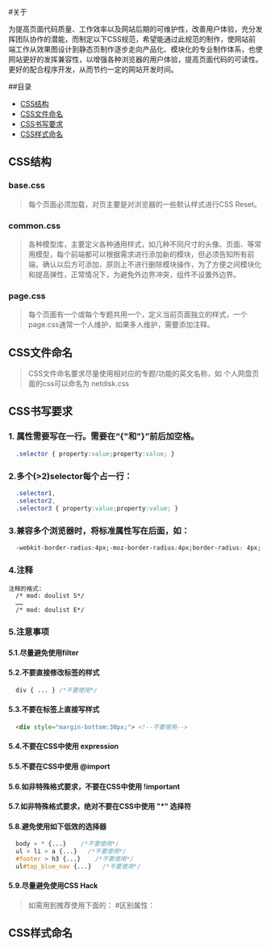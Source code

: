 #关于

为提高页面代码质量、工作效率以及网站后期的可维护性，改善用户体验，充分发挥团队协作的潜能，而制定以下CSS规范，希望能通过此规范的制作，使网站前端工作从效果图设计到静态页制作逐步走向产品化、模块化的专业制作体系，也使网站更好的发挥兼容性，以增强各种浏览器的用户体验，提高页面代码的可读性。更好的配合程序开发，从而节约一定的网站开发时间。

##目录

* [CSS结构](#css)
* [CSS文件命名](#css-1)
* [CSS书写要求](#css-2)
* [CSS样式命名](#css-3)

## CSS结构

### base.css 
> 每个页面必须加载，对页主要是对浏览器的一些默认样式进行CSS Reset。

### common.css
> 各种模型库，主要定义各种通用样式，如几种不同尺寸的头像、页面、等常用模型，每个前端都可以根据需求进行添加新的模块，但必须告知所有前端，确认以后方可添加，原则上不进行删除模块操作，为了方便之间模块化和提高弹性，正常情况下，为避免外边界冲突，组件不设置外边界。

### page.css
> 每个页面有一个或每个专题共用一个，定义当前页面独立的样式，一个page.css通常一个人维护，如果多人维护，需要添加注释。

## CSS文件命名
> CSS文件命名要求尽量使用相对应的专题/功能的英文名称，如 个人网盘页面的css可以命名为 netdisk.css

## CSS书写要求
### 1. 属性需要写在一行。需要在“{"和"}”前后加空格。
  ```css
    .selector { property:value;property:value; }
  ```

### 2.多个(>2)selector每个占一行：
  ```css
    .selector1,
    .selector2,
    .selector3 { property:value;property:value; }
  ```

### 3.兼容多个浏览器时，将标准属性写在后面，如：
  ```css
    -webkit-border-radius:4px;-moz-border-radius:4px;border-radius: 4px;
  ```
  
### 4.注释

    注释的格式:
      /* mod: doulist S*/
      ……
      /* mod: doulist E*/

### 5.注意事项
#### 5.1.尽量避免使用filter
#### 5.2.不要直接修改标签的样式
```css
  div { ... } /*不要使用*/
```
#### 5.3.不要在标签上直接写样式
```html
  <div style="margin-bottom:30px;"> <!--不要使用-->
```
#### 5.4.不要在CSS中使用 expression

#### 5.5.不要在CSS中使用 @import 

#### 5.6.如非特殊格式要求，不要在CSS中使用 !important 

#### 5.7.如非特殊格式要求，绝对不要在CSS中使用 "*" 选择符

#### 5.8.避免使用如下低效的选择器
```css
  body > * {...}    /*不要使用*/
  ul > li > a {...}   /*不要使用*/
  #footer > h3 {...}    /*不要使用*/
  ul#top_blue_nav {...}   /*不要使用*/
```
#### 5.9.尽量避免使用CSS Hack
> 如需用到推荐使用下面的：
> #区别属性：

## CSS样式命名
